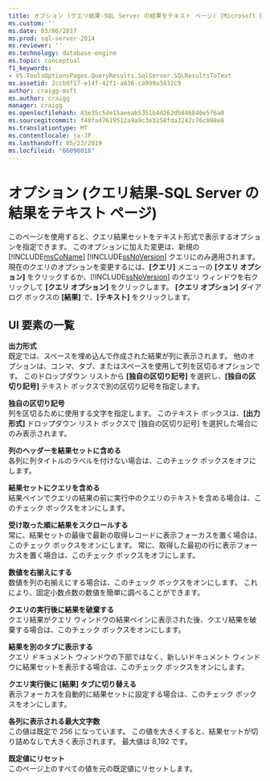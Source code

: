 ```yaml
---
title: オプション (クエリ結果-SQL Server の結果をテキスト ページ) |Microsoft Docs
ms.custom: ''
ms.date: 03/06/2017
ms.prod: sql-server-2014
ms.reviewer: ''
ms.technology: database-engine
ms.topic: conceptual
f1_keywords:
- VS.ToolsOptionsPages.QueryResults.SqlServer.SQLResultsToText
ms.assetid: 2ccbdf17-e14f-42f1-a836-ca999a3432c9
author: craigg-msft
ms.author: craigg
manager: craigg
ms.openlocfilehash: 43e35c5de15aeeab5351b4d262db846840e5f6a0
ms.sourcegitcommit: f40fa47619512a9a9c3e3258fda3242c76c008e6
ms.translationtype: MT
ms.contentlocale: ja-JP
ms.lasthandoff: 05/23/2019
ms.locfileid: "66090018"
---
```

# <a name="options-query-results-sql-server-results-to-text-page"></a>オプション (クエリ結果-SQL Server の結果をテキスト ページ)
  このページを使用すると、クエリ結果セットをテキスト形式で表示するオプションを指定できます。 このオプションに加えた変更は、新規の [!INCLUDE[msCoName](../includes/msconame-md.md)] [!INCLUDE[ssNoVersion](../includes/ssnoversion-md.md)] クエリにのみ適用されます。 現在のクエリのオプションを変更するには、**[クエリ]** メニューの **[クエリ オプション]** をクリックするか、[!INCLUDE[ssNoVersion](../includes/ssnoversion-md.md)] のクエリ ウィンドウを右クリックして **[クエリ オプション]** をクリックします。 **[クエリ オプション]** ダイアログ ボックスの **[結果]** で、**[テキスト]** をクリックします。  
  
## <a name="uielement-list"></a>UI 要素の一覧  
 **出力形式**  
 既定では、スペースを埋め込んで作成された結果が列に表示されます。 他のオプションは、コンマ、タブ、またはスペースを使用して列を区切るオプションです。 このドロップダウン リストから **[独自の区切り記号]** を選択し、**[独自の区切り記号]** テキスト ボックスで別の区切り記号を指定します。  
  
 **独自の区切り記号**  
 列を区切るために使用する文字を指定します。 このテキスト ボックスは、**[出力形式]** ドロップダウン リスト ボックスで [独自の区切り記号] を選択した場合にのみ表示されます。  
  
 **列のヘッダーを結果セットに含める**  
 各列に列タイトルのラベルを付けない場合は、このチェック ボックスをオフにします。  
  
 **結果セットにクエリを含める**  
 結果ペインでクエリの結果の前に実行中のクエリのテキストを含める場合は、このチェック ボックスをオンにします。  
  
 **受け取った順に結果をスクロールする**  
 常に、結果セットの最後で最新の取得レコードに表示フォーカスを置く場合は、このチェック ボックスをオンにします。 常に、取得した最初の行に表示フォーカスを置く場合は、このチェック ボックスをオフにします。  
  
 **数値を右揃えにする**  
 数値を列の右揃えにする場合は、このチェック ボックスをオンにします。 これにより、固定小数点数の数値を簡単に調べることができます。  
  
 **クエリの実行後に結果を破棄する**  
 クエリ結果がクエリ ウィンドウの結果ペインに表示された後、クエリ結果を破棄する場合は、このチェック ボックスをオンにします。  
  
 **結果を別のタブに表示する**  
 クエリ ドキュメント ウィンドウの下部ではなく、新しいドキュメント ウィンドウに結果セットを表示する場合は、このチェック ボックスをオンにします。  
  
 **クエリ実行後に [結果] タブに切り替える**  
 表示フォーカスを自動的に結果セットに設定する場合は、このチェック ボックスをオンにします。  
  
 **各列に表示される最大文字数**  
 この値は既定で 256 になっています。 この値を大きくすると、結果セットが切り詰めなしで大きく表示されます。 最大値は 8,192 です。  
  
 **既定値にリセット**  
 このページ上のすべての値を元の既定値にリセットします。  
  
  
